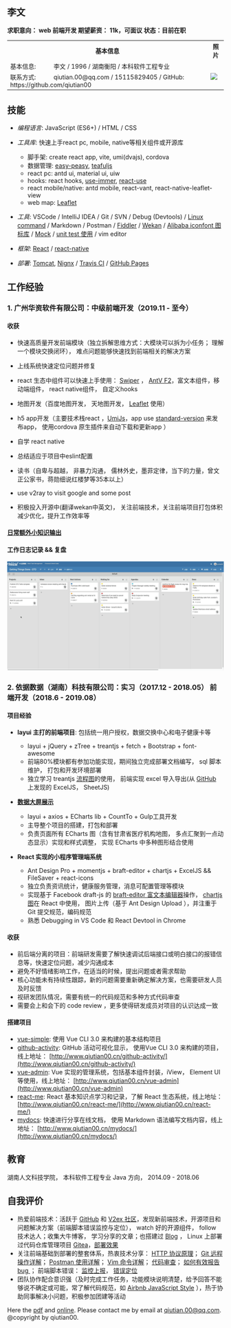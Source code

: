 ## 李文

**求职意向： web 前端开发   期望薪资： 11k，可面议 状态：目前在职**

<table>
    <tr>
        <th>基本信息</th>
        <th>照片</th>
    </tr>
    <tr>
        <td>基本信息:&nbsp;&nbsp;&nbsp;&nbsp;&nbsp;&nbsp;&nbsp;&nbsp;&nbsp;&nbsp;&nbsp;李文 / 1996 / 湖南衡阳 / 本科软件工程专业</td>
        <td rowSpan="2"><img src="./me/img/Photo_0122_10a.jpg" width="120" align="middle" /></td>
    <tr>
        <td>联系方式:&nbsp;&nbsp;&nbsp;&nbsp;&nbsp;&nbsp;&nbsp;&nbsp;&nbsp;&nbsp;&nbsp;qiutian.00@qq.com / 15115829405 / GitHub: https://github.com/qiutian00</td>
    </tr>
</table>

## 技能 

* _编程语言_: JavaScript (ES6+) / HTML / CSS

* _工具库_: 快速上手react pc, mobile, native等相关组件或开源库
  - 脚手架: create react app, vite, umi(dvajs), cordova
  - 数据管理: [easy-peasy](https://github.com/ctrlplusb/easy-peasy), [teafuljs](https://github.com/teafuljs/teaful)
  - react pc: antd ui, material ui, uiw
  - hooks: react hooks, [use-immer](https://github.com/immerjs/use-immer), [react-use](https://github.com/streamich/react-use)
  - react mobile/native: antd mobile, react-vant, react-native-leaflet-view
  - web map: [Leaflet](https://leafletjs.com/)

* _工具_: VSCode / IntelliJ IDEA / Git / SVN / Debug (Devtools) / [Linux command](https://wangchujiang.com/linux-command/) / Markdown / Postman / [Fiddler](https://www.telerik.com/fiddler) / [Wekan](https://github.com/wekan/wekan) / [Alibaba iconfont 图标库](https://www.iconfont.cn/) / [Mock](https://github.com/nuysoft/Mock) / [unit test 使用](https://cnodejs.org/topic/55b9e875f36f579657fc52f3) / vim editor

* _框架_: [React](https://reactjs.org/) / [react-native](https://reactnative.cn/docs/getting-started)

* _部署_: [Tomcat](http://tomcat.apache.org/), [Nignx](http://nginx.org/en/) / [Travis CI](https://www.travis-ci.org/) / [GitHub Pages](https://pages.github.com/) 

## 工作经验

### 1. 广州华资软件有限公司：中级前端开发（2019.11 - 至今）

#### 收获
- 快速高质量开发前端模块（独立拆解思维方式：大模块可以拆为小任务； 理解一个模块交换闭环）， 难点问题能够快速找到前端相关的解决方案
- 上线系统快速定位问题并修复
- react 生态中组件可以快速上手使用： [Swiper](https://github.com/nolimits4web/swiper) ， [AntV F2](https://f2.antv.vision/zh/docs/tutorial/getting-started)，富文本组件，移动端组件， react native组件， 自定义hooks
- 地图开发（百度地图开发， 天地图开发， [Leaflet](https://leafletjs.com/) 使用）

- h5 app开发（主要技术栈react ，[UmiJs](https://umijs.org/)，app use [standard-version](https://github.com/conventional-changelog/standard-version) 来发布app， 使用cordova 原生插件来自动下载和更新app
）
- 自学 react native
- 总结适应于项目中eslint配置

- 读书（自卑与超越， 非暴力沟通， 儒林外史，墨菲定律，当下的力量，曾文正公家书，蒋勋细说红楼梦等35本以上）
- use v2ray to visit google and some post
- 积极投入开源中(翻译wekan中英文)， 关注前端技术，关注前端项目打包体积减少优化，提升工作效率等

#### [日常额外小知识输出](https://www.notion.so/e8f91011b6d0476a9da4fce440ee3940?v=b118ab23d1b345ed8aa86b13d6567b5c)

#### 工作日志记录 && 复盘
![pic](me/img/wekan.png) 

<!-- #### 内部开发记录和提交 -->
<!-- ![pic](me/img/inner_pic_cut.png)  -->
<!-- ![pic](me/img/gitlab_contribute.png)  -->

### 2. 依据数据（湖南）科技有限公司：实习（2017.12 - 2018.05）  前端开发（2018.6 - 2019.08）

#### 项目经验

* **layui 主打的前端项目**: 包括统一用户授权，数据交换中心和电子健康卡等
    *  layui + jQuery + zTree + treantjs + fetch + Bootstrap + font-awesome
    *  前端80%模块都有参加功能实现，期间独立完成部署文档编写， sql 脚本维护， 打包和开发环境部署
    *  独立学习 treantjs [流程图](https://github.com/qiutian00/resume/blob/master/me/img/treant_demo.png)的使用， 前端实现 excel 导入导出(从 [GitHub](https://github.com/qiutian00) 上发现的 ExcelJS， SheetJS)


* **[数据大屏展示](https://github.com/qiutian00/large-screen-show)**
    * layui + axios + ECharts lib + CountTo + Gulp工具开发 
    * 主导整个项目的搭建，打包和部署
    * 负责页面所有 ECharts 图（含有甘肃省医疗机构地图， 多点汇聚到一点动态显示）实现和样式调整， 实现 ECharts 中多种图形结合使用
  

* **React 实现的小程序管理端系统**
    * Ant Design Pro + momentjs + braft-editor + chartjs + ExcelJS && FileSaver + react-icons
    * 独立负责资讯统计，健康服务管理，消息可配置管理等模块
    * 实现基于 Facebook draft-js 的 [braft-editor 富文本编辑器](https://github.com/margox/braft-editor)操作， [chartjs   图](https://github.com/chartjs/Chart.js)在 React 中使用， 图片上传（基于 Ant Design Upload ），并注重于 Git 提交规范，编码规范
    * 熟悉 Debugging in VS Code 和 React Devtool in Chrome

#### 收获
- 前后端分离的项目：前端研发需要了解快速调试后端接口或明白接口的报错信息等，快速定位问题，减少沟通成本
- 避免不好情绪影响工作，在适当的时候，提出问题或者需求帮助        
- 核心功能未有持续性跟踪，新的问题需要重新确定解决方案，也需要研发人员及时反馈
- 视研发团队情况，需要有统一的代码规范和多种方式代码审查
- 需要会上和会下的 code review ，更多使得研发成员对项目的认识达成一致

#### 搭建项目

* [vue-simple](https://github.com/qiutian00/vue-simple): 使用 Vue CLI 3.0 来构建的基本结构项目
* [github-activity](https://github.com/qiutian00/github-activity): GitHub 活动可视化显示， 使用Vue CLI 3.0 来构建的项目，线上地址： [http://www.qiutian00.cn/github-activity/](http://www.qiutian00.cn/github-activity/)
* [vue-admin](https://github.com/qiutian00/vue-admin): Vue 实现的管理系统，包括基本组件封装，iView， Element UI 等使用，线上地址： [http://www.qiutian00.cn/vue-admin](http://www.qiutian00.cn/vue-admin)
* [react-me](https://github.com/qiutian00/react-me): React 基本知识点学习和记录，了解 React 生态系统，线上地址： [http://www.qiutian00.cn/react-me/](http://www.qiutian00.cn/react-me/)
* [mydocs](https://github.com/qiutian00/mydocs): 快速进行分享在线文档， 使用 Markdown 语法编写文档内容，线上地址： [http://www.qiutian00.cn/mydocs/](http://www.qiutian00.cn/mydocs/)

## 教育

湖南人文科技学院， 本科软件工程专业 Java 方向， 2014.09 - 2018.06

## 自我评价

* 热爱前端技术：活跃于 [GitHub](https://github.com/qiutian00) 和 [V2ex 社区](https://www.v2ex.com/)，发现新前端技术，开源项目和问题解决方案（前端脚本错误监控与定位）， watch 好的开源组件， follow 技术达人；收集大牛博客， 学习分享的文章；也搭建过 [Blog](https://qiutian00.github.io/) ， Linux 上部署过代码仓库管理项目 [Gitea](https://github.com/go-gitea/gitea)，[部署效果](https://github.com/qiutian00/resume/blob/master/me/img/gitea.gif)
* 关注前端基础到部署的整套体系，热衷技术分享： [HTTP 协议原理](me/share/HTTP协议原理分享.pdf)； [Git 远程操作详解](me/share/Git远程操作详解-阮一峰.pdf)； [Postman 使用详解](me/share/postman的使用方法详解.pdf)； [Vim 命令详解](me/share/vi_vim命令使用详解.pdf)； [代码审查](me/share/codeReview)； [如何有效报告 bug ](me/share/如何有效地报告Bug.pdf)； 前端脚本错误： [监控上报](https://github.com/joeyguo/blog/issues/13)， [错误定位](https://github.com/joeyguo/blog/issues/14)
* 团队协作配合意识强（及时完成工作任务，功能模块说明清楚，给予回答不能够说不确定或可能，常了解代码规范，如 [Airbnb JavaScript Style](https://github.com/sivan/javascript-style-guide) ），热于协助同事解决小问题，积极参加团建等活动



Here the [pdf](me/resume/qiutian00_resume.pdf) and [online](https://qiutian00.github.io/resume/).
Please contact me by email at qiutian.00@qq.com.
@copyright by qiutian00.
